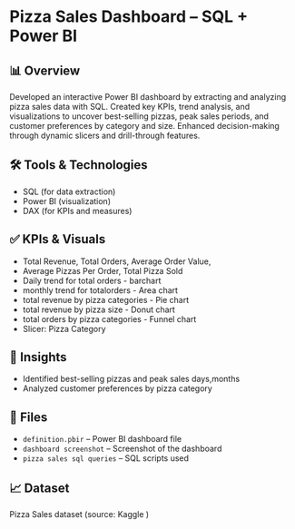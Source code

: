 # Pizza Sales Dashboard – SQL + Power BI

## 📊 Overview
Developed an interactive Power BI dashboard by extracting and analyzing pizza sales data with SQL. Created key KPIs, trend analysis, and visualizations to uncover best-selling pizzas, peak sales periods, and customer preferences by category and size. Enhanced decision-making through dynamic slicers and drill-through features.

## 🛠️ Tools & Technologies
- SQL (for data extraction)
- Power BI (visualization)
- DAX (for KPIs and measures)

## ✅ KPIs & Visuals
- Total Revenue, Total Orders, Average Order Value,
- Average Pizzas Per Order, Total Pizza Sold
- Daily trend for total orders - barchart
- monthly trend for totalorders - Area chart
- total revenue by pizza categories - Pie chart
- total revenue by pizza size - Donut chart
- total orders by pizza categories - Funnel chart
- Slicer: Pizza Category

## 📌 Insights
- Identified best-selling pizzas and peak sales days,months
- Analyzed customer preferences by pizza category

## 📂 Files
- `definition.pbir` – Power BI dashboard file
- `dashboard screenshot` – Screenshot of the dashboard
- `pizza sales sql queries` – SQL scripts used

## 📈 Dataset
Pizza Sales dataset (source: Kaggle )

